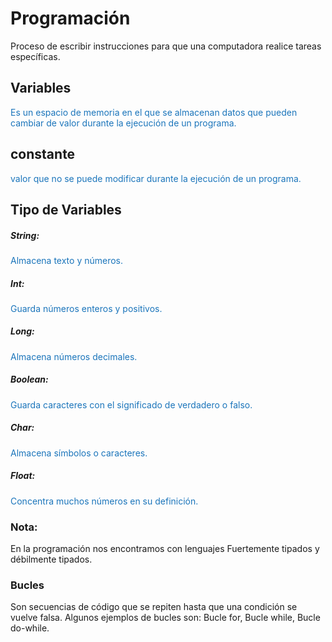 # Programación

Proceso de escribir instrucciones para que una computadora realice tareas específicas.

## Variables

<font color="#1b75bb"  >Es un espacio de memoria en el que se almacenan datos que pueden cambiar de valor durante la ejecución de un programa.</font> 

## constante

<font color="#1b75bb"> valor que no se puede modificar durante la ejecución de un programa.</font>

## Tipo de Variables


##### String: 
<font color="#1b75bb"> Almacena texto y números.</font>

##### Int: 
<font color="#1b75bb"> Guarda números enteros y positivos.</font>

##### Long: 
<font color="#1b75bb">Almacena números decimales.</font>

##### Boolean: 
<font color="#1b75bb">Guarda caracteres con el significado de verdadero o falso.</font>

##### Char: 
<font color="#1b75bb">Almacena símbolos o caracteres.</font>

##### Float: 
<font color="#1b75bb">Concentra muchos números en su definición.</font>

### Nota: 
En la programación nos encontramos con lenguajes Fuertemente tipados
y débilmente tipados.

### Bucles

Son secuencias de código que se repiten hasta que una condición se vuelve falsa. Algunos ejemplos de bucles son: Bucle for, Bucle while, Bucle do-while. 